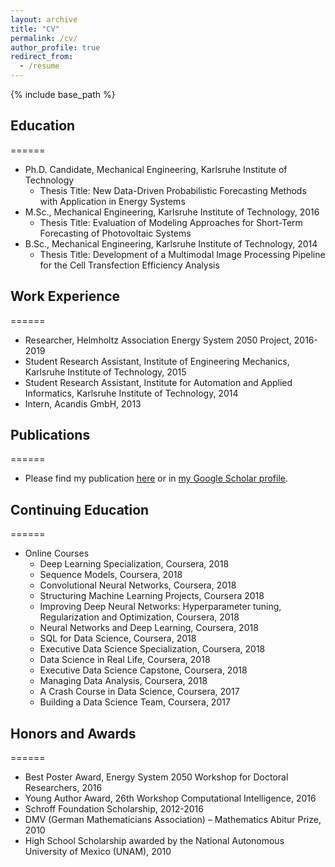```yaml
---
layout: archive
title: "CV"
permalink: /cv/
author_profile: true
redirect_from:
  - /resume
---
```


{% include base_path %}

## Education
======
* Ph.D. Candidate, Mechanical Engineering, Karlsruhe Institute of Technology
  * Thesis Title: New Data-Driven Probabilistic Forecasting Methods with Application in Energy Systems
* M.Sc., Mechanical Engineering, Karlsruhe Institute of Technology, 2016
  * Thesis Title: Evaluation of Modeling Approaches for Short-Term Forecasting of Photovoltaic Systems
* B.Sc., Mechanical Engineering, Karlsruhe Institute of Technology, 2014
  * Thesis Title: Development of a Multimodal Image Processing Pipeline for the Cell Transfection Efficiency Analysis
  
## Work Experience
======
* Researcher, Helmholtz Association Energy System 2050 Project, 2016-2019
* Student Research Assistant, Institute of Engineering Mechanics, Karlsruhe Institute of Technology, 2015
* Student Research Assistant, Institute for Automation and Applied Informatics, Karlsruhe Institute of Technology, 2014
* Intern, Acandis GmbH, 2013

## Publications
====== 
* Please find my publication <a href="/publications/">here</a> or in <a href="https://scholar.google.de/citations?user=en7_34wAAAAJ&hl=en">my Google Scholar profile</a>.

## Continuing Education
======
* Online Courses
  * Deep Learning Specialization, Coursera, 2018
  * Sequence Models, Coursera, 2018
  * Convolutional Neural Networks, Coursera, 2018
  * Structuring Machine Learning Projects, Coursera 2018
  * Improving Deep Neural Networks: Hyperparameter tuning, Regularization and Optimization, Coursera, 2018
  * Neural Networks and Deep Learning, Coursera, 2018
  * SQL for Data Science, Coursera, 2018
  * Executive Data Science Specialization, Coursera, 2018
  * Data Science in Real Life, Coursera, 2018
  * Executive Data Science Capstone, Coursera, 2018
  * Managing Data Analysis, Coursera, 2018
  * A Crash Course in Data Science, Coursera, 2017
  * Building a Data Science Team, Coursera, 2017
  
## Honors and Awards
======
* Best Poster Award, Energy System 2050 Workshop for Doctoral Researchers, 2016
* Young Author Award, 26th Workshop Computational Intelligence, 2016
* Schroff Foundation Scholarship, 2012-2016
* DMV (German Mathematicians Association) – Mathematics Abitur Prize, 2010
* High School Scholarship awarded by the National Autonomous University of Mexico (UNAM), 2010

